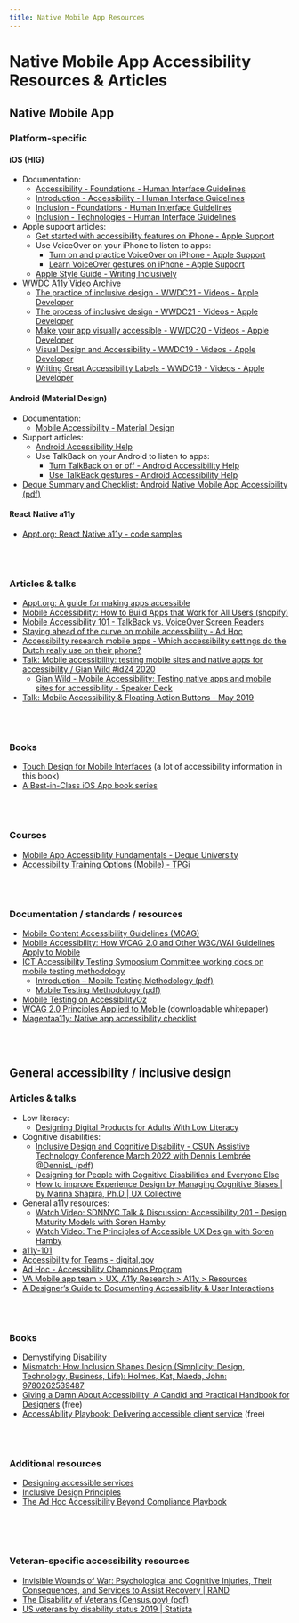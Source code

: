 ```yaml
---
title: Native Mobile App Resources
---
```


# Native Mobile App Accessibility Resources & Articles

## Native Mobile App

### Platform-specific

#### iOS (HIG)
* Documentation:
    * [Accessibility - Foundations - Human Interface Guidelines](https://developer.apple.com/design/human-interface-guidelines/foundations/accessibility)
    * [Introduction - Accessibility - Human Interface Guidelines](https://developer.apple.com/design/human-interface-guidelines/accessibility/overview/introduction/)
    * [Inclusion - Foundations - Human Interface Guidelines](https://developer.apple.com/design/human-interface-guidelines/foundations/inclusion)
    * [Inclusion - Technologies - Human Interface Guidelines](https://developer.apple.com/design/human-interface-guidelines/inclusion/overview)
* Apple support articles:
    * [Get started with accessibility features on iPhone - Apple Support](https://support.apple.com/guide/iphone/get-started-with-accessibility-features-iph3e2e4367/ios) 
    * Use VoiceOver on your iPhone to listen to apps:
        * [Turn on and practice VoiceOver on iPhone - Apple Support](https://support.apple.com/guide/iphone/turn-on-and-practice-voiceover-iph3e2e415f/ios)
        * [Learn VoiceOver gestures on iPhone - Apple Support](https://support.apple.com/guide/iphone/learn-voiceover-gestures-iph3e2e2281/ios)
    * [Apple Style Guide - Writing Inclusively](https://help.apple.com/applestyleguide/#/apdcb2a65d68)      
* [WWDC A11y Video Archive](https://developer.apple.com/videos/all-videos/?q=accessibility)
    * [The practice of inclusive design - WWDC21 - Videos - Apple Developer](https://developer.apple.com/videos/play/wwdc2021/10275/)
    * [The process of inclusive design - WWDC21 - Videos - Apple Developer](https://developer.apple.com/videos/play/wwdc2021/10304) 
    * [Make your app visually accessible - WWDC20 - Videos - Apple Developer](https://developer.apple.com/videos/play/wwdc2020/10020/)
    * [Visual Design and Accessibility - WWDC19 - Videos - Apple Developer](https://developer.apple.com/videos/play/wwdc2019/244/)
    * [Writing Great Accessibility Labels - WWDC19 - Videos - Apple Developer](https://developer.apple.com/videos/play/wwdc2019/254/)    


#### Android (Material Design)
* Documentation:
    * [Mobile Accessibility - Material Design](https://material.io/design/usability/accessibility.html#understanding-accessibility)
* Support articles:
    * [Android Accessibility Help](https://support.google.com/accessibility/android#topic=6007234)  
    * Use TalkBack on your Android to listen to apps:
        * [Turn TalkBack on or off - Android Accessibility Help](https://support.google.com/accessibility/android/answer/6007100?hl=en)
        * [Use TalkBack gestures - Android Accessibility Help](https://support.google.com/accessibility/android/answer/6151827?hl=en&ref_topic=10601570) 
* [Deque Summary and Checklist: Android Native Mobile App Accessibility (pdf)](https://dequeuniversity.com/assets/pdf/module-android/module-android-checklist.pdf) 


#### React Native a11y
* [Appt.org: React Native a11y - code samples](https://beta.appt.org/en/docs/react-native/samples)  
<br/>
<br/>

### Articles & talks
* [Appt.org: A guide for making apps accessible](https://beta.appt.org/en)
* [Mobile Accessibility: How to Build Apps that Work for All Users (shopify)](https://www.shopify.com/partners/blog/mobile-accessibility)
* [Mobile Accessibility 101 - TalkBack vs. VoiceOver Screen Readers](https://www.levelaccess.com/part-1-mobile-screen-readers/)
* [Staying ahead of the curve on mobile accessibility - Ad Hoc](https://adhoc.team/2021/09/01/staying-ahead-of-the-curve-on-mobile-accessibility/)
* [Accessibility research mobile apps - Which accessibility settings do the Dutch really use on their phone?](https://accessibility.q42.nl/)
* [Talk: Mobile accessibility: testing mobile sites and native apps for accessibility / Gian Wild #id24 2020](https://www.youtube.com/watch?v=6vpIsphI-gc)
    * [Gian Wild - Mobile Accessibility: Testing native apps and mobile sites for accessibility - Speaker Deck](https://speakerdeck.com/uxevents/gian-wild-mobile-accessibility-testing-native-apps-and-mobile-sites-for-accessibility-a03ea87b-4139-4bc2-ae98-3f79bc19e8ee)   
* [Talk: Mobile Accessibility & Floating Action Buttons - May 2019](https://www.youtube.com/watch?v=T2Aq1oeCP9o) 
<br/>
<br/>

### Books
* [Touch Design for Mobile Interfaces](https://drive.google.com/open?id=19m0TgBPO-jeOaQ_aaoQTtS3hm_XDZru5) (a lot of accessibility information in this book)
* [A Best-in-Class iOS App book series](https://www.bestinclassiosapp.com/)
<br/>
<br/>

### Courses
* [Mobile App Accessibility Fundamentals - Deque University](https://dequeuniversity.com/class/mobile-app-fundamentals/accessibility-testing/#:~:text=Mobile%20App%20Accessibility%20Fundamentals)
* [Accessibility Training Options (Mobile) - TPGi](https://www.tpgi.com/accessibility-solutions/training/accessibility-training-modules/)
<br/>
<br/>

### Documentation / standards / resources
* [Mobile Content Accessibility Guidelines (MCAG)](https://getevinced.github.io/mcag/)
* [Mobile Accessibility: How WCAG 2.0 and Other W3C/WAI Guidelines Apply to Mobile](https://www.w3.org/TR/mobile-accessibility-mapping/)
* [ICT Accessibility Testing Symposium Committee working docs on mobile testing methodology](https://www.ictaccessibilitytesting.org/mobile-test-process-updates/)
    * [Introduction – Mobile Testing Methodology (pdf)](https://www.ictaccessibilitytesting.org/wp-content/uploads/2019/10/Introduction-Mobile-Testing-Methodology-Final-30-September_pdf_version.pdf)
    * [Mobile Testing Methodology (pdf)](https://www.ictaccessibilitytesting.org/wp-content/uploads/2019/10/Mobile-Testing-Methodology-Final-30-September_v2.pdf)
* [Mobile Testing on AccessibilityOz](https://www.accessibilityoz.com/resources/mobile-testing/)
* [WCAG 2.0 Principles Applied to Mobile](https://info.usablenet.com/inclusive-ada-ux-mobile-app-accessibility-principles) (downloadable whitepaper)
* [Magentaa11y: Native app accessibility checklist](https://www.magentaa11y.com/native/)
<br/>
<br/>

## General accessibility / inclusive design

### Articles & talks
* Low literacy:
    * [Designing Digital Products for Adults With Low Literacy](https://www.youtube.com/watch?v=d1MDLbZoEwQ) 
* Cognitive disabilities:
    * [Inclusive Design and Cognitive Disability - CSUN Assistive Technology Conference March 2022 with Dennis Lembrée @DennisL (pdf)](https://www.dropbox.com/s/k1kbi7xljlb86bf/Inclusive%20Design%20and%20Cognitive%20Disability%20-%20CSUN%202022%20v3.pdf?dl=0)
    * [Designing for People with Cognitive Disabilities and Everyone Else](https://www.youtube.com/watch?v=9Ae8bUlSSXU) 
    * [How to improve Experience Design by Managing Cognitive Biases | by Marina Shapira, Ph.D | UX Collective](https://uxdesign.cc/how-to-improve-experience-design-by-managing-cognitive-biases-d7b360d35b0a)
* General a11y resources:
    * [Watch Video: SDNNYC Talk & Discussion: Accessibility 201 – Design Maturity Models with Soren Hamby](https://www.youtube.com/watch?v=Fz3VpWcic00)
    * [Watch Video: The Principles of Accessible UX Design with Soren Hamby](https://www.youtube.com/watch?v=CG3dbR8UmL0) 
* [a11y-101](https://a11y-101.com/) 
* [Accessibility for Teams - digital.gov](https://accessibility.digital.gov/)
* [Ad Hoc - Accessibility Champions Program](https://sites.google.com/adhocteam.us/hub/professional-growth-and-development/accessibility-champions-program) 
* [VA Mobile app team > UX, A11y Research > A11y > Resources](https://drive.google.com/drive/folders/1hWn8I1pfkqyzua0PZzLBOgNwgtgSDV_k?usp=sharing)
* [A Designer’s Guide to Documenting Accessibility & User Interactions](https://stephaniewalter.design/blog/a-designers-guide-to-documenting-accessibility-user-interactions/)
<br/>
<br/>

### Books
* [Demystifying Disability](https://www.amazon.com/Demystifying-Disability-What-Know-Ally/dp/1984858971)
* [Mismatch: How Inclusion Shapes Design (Simplicity: Design, Technology, Business, Life): Holmes, Kat, Maeda, John: 9780262539487](https://www.amazon.com/Mismatch-Inclusion-Simplicity-Technology-Business/dp/0262539489/ref=sr_1_1?crid=AO3SLV8KW4P2&keywords=mismatch+kat+holmes&qid=1653063632&s=books&sprefix=misma%2Cstripbooks%2C43&sr=1-1) 
* [Giving a Damn About Accessibility: A Candid and Practical Handbook for Designers](https://www.accessibility.uxdesign.cc/) (free)
* [AccessAbility Playbook: Delivering accessible client service](https://ceacs-cesca.github.io/playbook/index.html) (free)
<br/>
<br/>

### Additional resources 
* [Designing accessible services](https://ukhomeoffice.github.io/accessibility-posters/)
* [Inclusive Design Principles](https://inclusivedesignprinciples.org/)
* [The Ad Hoc Accessibility Beyond Compliance Playbook](https://adhoc.team/playbook-accessibility/)
<br/>
<br/>
<br/>

### Veteran-specific accessibility resources
* [Invisible Wounds of War: Psychological and Cognitive Injuries, Their Consequences, and Services to Assist Recovery | RAND](https://www.rand.org/pubs/monographs/MG720.html) 
* [The Disability of Veterans (Census.gov) (pdf)](https://www.census.gov/content/dam/Census/library/working-papers/2016/demo/Holder-2016-01.pdf)
* [US veterans by disability status 2019 | Statista](https://www.statista.com/statistics/250316/us-veterans-by-disability-status/) 